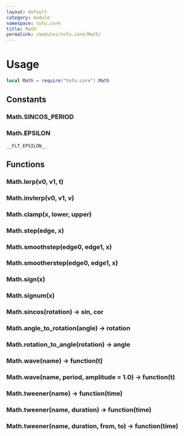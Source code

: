 ```yaml
---
layout: default
category: module
namespace: tofu.core
title: Math
permalink: /modules/tofu.core/Math/
---
```

# Usage

```lua
local Math = require("tofu.core").Math
```

## Constants

### Math.**SINCOS_PERIOD**

### Math.**EPSILON**

`__FLT_EPSILON__`

## Functions

### Math.**lerp**(v0, v1, t)

### Math.**invlerp**(v0, v1, v)

### Math.**clamp**(x, lower, upper)

### Math.**step**(edge, x)

### Math.**smoothstep**(edge0, edge1, x)

### Math.**smootherstep**(edge0, edge1, x)

### Math.**sign**(x)

### Math.**signum**(x)

### Math.**sincos**(rotation) -> sin, cor

### Math.**angle_to_rotation**(angle) -> rotation

### Math.**rotation_to_angle**(rotation) -> angle

### Math.**wave**(name) -> function(t)

### Math.**wave**(name, period, amplitude = 1.0) -> function(t)

### Math.**tweener**(name) -> function(time)

### Math.**tweener**(name, duration) -> function(time)

### Math.**tweener**(name, duration, from, to) -> function(time)
